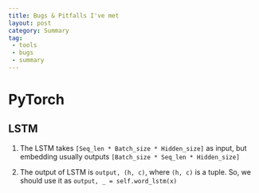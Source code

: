 ```yaml
---
title: Bugs & Pitfalls I've met
layout: post
category: Summary
tag: 
 - tools
 - bugs
 - summary
---
```


# PyTorch

## LSTM

1. The LSTM takes ```[Seq_len * Batch_size * Hidden_size]``` as input, but embedding usually outputs ```[Batch_size * Seq_len * Hidden_size]```

2. The output of LSTM is ```output, (h, c)```, where ```(h, c)``` is a tuple. So, we should use it as ```output, _ = self.word_lstm(x)```